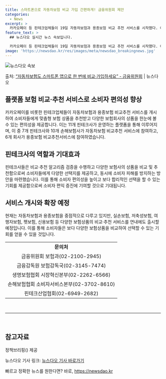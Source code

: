 ```yaml
---
title: 스마트폰으로 자동차보험 비교 가입 간편하게! 금융위원회 제안
categories:
  - News
excerpt: >
  카카오페이 등 핀테크업체들이 19일 자동차보험과 용종보험 비교 추천 서비스를 시작했다. 여러 보험회사의 상품…
feature_text: >
  ## 뉴스다오 실시간 뉴스 속보입니다.

  카카오페이 등 핀테크업체들이 19일 자동차보험과 용종보험 비교 추천 서비스를 시작했다. 여러 보험회사의 상품…
image: 'https://newsdao.kr/res/images/meta/newsdao_breakingnews.jpg'
---
```


![뉴스다오 속보](https://newsdao.kr/res/images/meta/newsdao_breakingnews.jpg)

<p>출처: <a href="https://newsdao.kr/3041" rel="dofollow">“자동차보험도 스마트폰 앱으로 한 번에 비교·가입하세요” - 금융위원회</a> | 뉴스다오</p>

<h2>플랫폼 보험 비교·추천 서비스로 소비자 편의성 향상</h2>
<p data-ke-size="size16">카카오페이를 비롯한 핀테크업체들이 자동차보험과 용종보험 비교추천 서비스를 개시하여 소비자들에게 맞춤형 보험 상품을 추천받고 다양한 보험회사의 상품을 한눈에 볼 수 있는 편의성을 제공합니다. 이는 11개 핀테크사가 운영하는 플랫폼을 통해 이루어지며, 이 중 7개 핀테크사와 10개 손해보험사가 자동차보험 비교추천 서비스에 참여하고, 6개 회사가 용종보험 비교추천서비스에 참여하였습니다.</p>
<h2>핀테크사의 역할과 기대효과</h2>
<p data-ke-size="size16">핀테크사들은 비교·추천 알고리즘 검증을 수행하고 다양한 보험사의 상품을 비교 및 추천함으로써 소비자들에게 다양한 선택지를 제공하고, 동시에 소비자 피해를 방지하는 방안을 마련했습니다. 이를 통해 소비자 편의성을 높이고 보다 합리적인 선택을 할 수 있는 기회를 제공함으로써 소비자 편익 증진에 기여할 것으로 기대됩니다.</p>
<h2>서비스 개시와 확장 예정</h2>
<p data-ke-size="size16">현재는 자동차보험과 용종보험을 중점적으로 다루고 있지만, 실손보험, 저축성보험, 여행자보험, 펫보험, 신용보험 등 다양한 보험상품의 비교·추천 서비스를 연내에도 출시할 예정입니다. 이를 통해 소비자들은 보다 다양한 보험상품을 비교하여 선택할 수 있는 기회를 얻을 수 있을 것입니다.</p>
<table style="width: 100%;" data-ke-size="size16">
<tbody>
<tr>
<td style="text-align: center; height: 17px;"><b>문의처</b></td>
</tr>
<tr>
<td style="text-align: center; height: 17px;">금융위원회 보험과(02-2100-2945)</td>
</tr>
<tr>
<td style="text-align: center; height: 17px;">금융감독원 보험감독국(02-3145-7474)</td>
</tr>
<tr>
<td style="text-align: center; height: 17px;">생명보험협회 시장혁신본부(02-2262-6566)</td>
</tr>
<tr>
<td style="text-align: center; height: 17px;">손해보험협회 소비자서비스본부(02-3702-8610)</td>
</tr>
<tr>
<td style="text-align: center; height: 17px;">핀테크산업협회(02-6949-2682)</td>
</tr>
</tbody>
</table>
<p data-ke-size="size16">&nbsp;</p>
<hr>
<p data-ke-size="size16">&nbsp;</p>
<h2>참고자료</h2>
<p data-ke-size="size16">정책브리핑() 제공</p>
<p data-ke-size="size16">뉴스다오 기사 링크: <a href="https://newsdao.kr/3041">뉴스다오 기사 바로가기</a></p> 

빠르고 정확한 뉴스를 원한다면? 바로, <a href="https://newsdao.kr" rel="dofollow">https://newsdao.kr</a>


    
